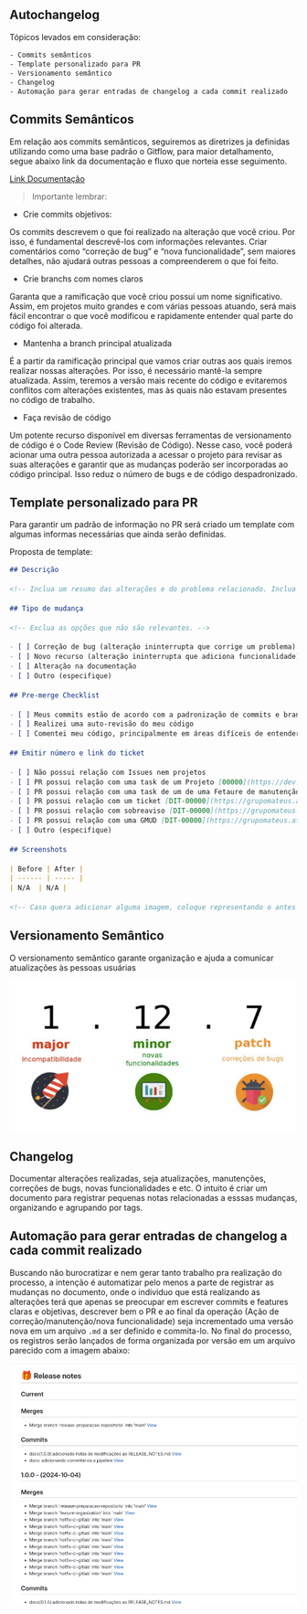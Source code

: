 ## Autochangelog

Tópicos levados em consideração:

```
- Commits semânticos
- Template personalizado para PR
- Versionamento semântico
- Changelog
- Automação para gerar entradas de changelog a cada commit realizado
```

## Commits Semânticos

Em relação aos commits semânticos, seguiremos as diretrizes ja definidas utilizando como uma base padrão o Gitflow, para maior detalhamento, segue abaixo link da documentação e fluxo que norteia esse seguimento.

[Link Documentação](link)

> Importante lembrar:

- Crie commits objetivos:

Os commits descrevem o que foi realizado na alteração que você criou. Por isso, é fundamental descrevê-los com informações relevantes. Criar comentários como “correção de bug” e “nova funcionalidade”, sem maiores detalhes, não ajudará outras pessoas a compreenderem o que foi feito.

- Crie branchs com nomes claros

Garanta que a ramificação que você criou possui um nome significativo. Assim, em projetos muito grandes e com várias pessoas atuando, será mais fácil encontrar o que você modificou e rapidamente entender qual parte do código foi alterada.

- Mantenha a branch principal atualizada

É a partir da ramificação principal que vamos criar outras aos quais iremos realizar nossas alterações. Por isso, é necessário mantê-la sempre atualizada. Assim, teremos a versão mais recente do código e evitaremos conflitos com alterações existentes, mas às quais não estavam presentes no código de trabalho.

- Faça revisão de código

Um potente recurso disponível em diversas ferramentas de versionamento de código é o Code Review (Revisão de Código). Nesse caso, você poderá acionar uma outra pessoa autorizada a acessar o projeto para revisar as suas alterações e garantir que as mudanças poderão ser incorporadas ao código principal. Isso reduz o número de bugs e de código despadronizado. 

## Template personalizado para PR

Para garantir um padrão de informação no PR será criado um template com algumas informas necessárias que ainda serão definidas.

Proposta de template:

```md
## Descrição

<!-- Inclua um resumo das alterações e do problema relacionado. Inclua também motivação e contexto relevantes. Liste todas as dependências necessárias para essa alteração. -->

## Tipo de mudança

<!-- Exclua as opções que não são relevantes. -->

- [ ] Correção de bug (alteração ininterrupta que corrige um problema)
- [ ] Novo recurso (alteração ininterrupta que adiciona funcionalidade)
- [ ] Alteração na documentação
- [ ] Outro (especifique)

## Pre-merge Checklist

- [ ] Meus commits estão de acordo com a padronização de commits e branchs estabelecidos. [Gitflow]
- [ ] Realizei uma auto-revisão do meu código
- [ ] Comentei meu código, principalmente em áreas difíceis de entender

## Emitir número e link do ticket

- [ ] Não possui relação com Issues nem projetos
- [ ] PR possui relação com uma task de um Projeto [00000](https://dev.azure.com/gmservice/GMS-PLAT4M/_backlogs/backlog/GMS-SQUAD-DEVOPS/Epics)
- [ ] PR possui relação com uma task de um de uma Fetaure de manutenção/melhoria [00000](https://dev.azure.com/gmservice/GMS-PLAT4M/_backlogs/backlog/GMS-SQUAD-DEVOPS/Epics)
- [ ] PR possui relação com um ticket [DIT-00000](https://grupomateus.atlassian.net/jira/servicedesk/projects/DIT/queues/custom/1126)
- [ ] PR possui relação com sobreaviso [DIT-00000](https://grupomateus.atlassian.net/jira/servicedesk/projects/DIT/queues/custom/1126)
- [ ] PR possui relação com uma GMUD [DIT-00000](https://grupomateus.atlassian.net/jira/servicedesk/projects/DIT/queues/custom/1126)
- [ ] Outro (especifique)

## Screenshots

| Before | After |
| ------ | ----- |
| N/A  | N/A |

<!-- Caso quera adicionar alguma imagem, coloque representando o antes e depois substituindo "N/A">
```



## Versionamento Semântico

O versionamento semântico garante organização e ajuda a comunicar atualizações às pessoas usuárias

<p align="center">
  <img alt="VERSIONAMENTO" src="data/version.png">
</p>

## Changelog

Documentar alterações realizadas, seja atualizações, manutenções, correções de bugs, novas funcionalidades e etc. O intuito é criar um documento para registrar pequenas notas relacionadas a esssas mudanças, organizando e agrupando por tags. 

## Automação para gerar entradas de changelog a cada commit realizado

Buscando não burocratizar e nem gerar tanto trabalho pra realização do processo, a intenção é automatizar pelo menos a parte de registrar as mudanças no documento, onde o individuo que está realizando as alterações terá que apenas se preocupar em escrever commits e features claras e objetivas, descrever bem o PR e ao final da operação (Ação de correção/manutenção/nova funcionalidade) seja incrementado uma versão nova em um arquivo `.md` a ser definido e commita-lo. No final do processo, os registros serão lançados de forma organizada por versão em um arquivo parecido com a imagem abaixo:

<p align="center">
  <img alt="CHANGELOG" src="data/changelog.png">
</p>
